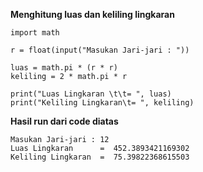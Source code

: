 **Menghitung luas dan keliling lingkaran**

    import math

    r = float(input("Masukan Jari-jari : "))

    luas = math.pi * (r * r)
    keliling = 2 * math.pi * r

    print("Luas Lingkaran \t\t= ", luas)
    print("Keliling Lingkaran\t= ", keliling)

**Hasil run dari code diatas**

    Masukan Jari-jari : 12
    Luas Lingkaran 		=  452.3893421169302
    Keliling Lingkaran	=  75.39822368615503
